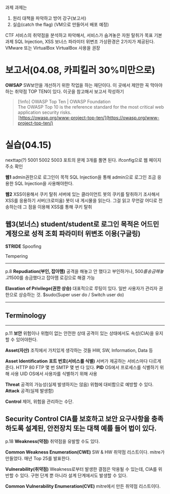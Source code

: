 과제
과제는
1. 원리 대책을 파악하고 방어 강구(보고서)
2. 실습(catch the flag) (VM으로 만들어서 배포 예정)
  
CTF
서비스의 취약점을 분석하고 파악해서, 서비스가 숨겨놓은 자원 탈취가 목표
기본 과제
SQL Injection, XSS
보너스
파라미터 위변조
가상환경은 2가지가 제공된다.
VMware 또는 VirtualBox
VirtualBox 사용을 권장
  
# 보고서(04.08, 카피킬러 30%미만으로)
**OWSAP**
SW보안을 개선하기 위한 작업을 하는 재단이다.
이 곳에서 제안한 꼭 막아야하는 취약점 TOP TEN이 있다.
이곳을 참고해서 보고서 작성하기

> [!info] OWASP Top Ten | OWASP Foundation  
> The OWASP Top 10 is the reference standard for the most critical web application security risks.  
> [https://owasp.org/www-project-top-ten/](https://owasp.org/www-project-top-ten/)  
  
  
# 실습(04.15)
nexttap(?)
5001 5002 5003 포트의 문제 3개를 풀면 된다.
ifconfig으로 웹 페이지 주소 확인
  
**웹1**
admin권한으로 로그인이 목적
SQL Injection을 통해 admin으로 로그인
조금 응용한 SQL Injection을 사용해야한다.
  
**웹2**
XSS이용해서 쿠키 탈취
서버에 있는 클라이언트 봇의 쿠키를 탈취하기
조사해서 XSS를 응용하기
서버(크로미움) 봇이 내 게시물을 읽는다.
그걸 읽고 무언갈 어디로 전송하는데 그 점을 이용해 XSS를 통해 쿠키 탈취
  
**웹3(보너스)**
student/student로 로그인
목적은 어드민 계정으로 성적 조회
파라미터 위변조 이용(구글링)
---
**STRIDE**
Spoofing
  
Tempering
  
---
p.8
**Repudiation(부인, 잡아뗌)**
공격을 해놓고 안 했다고 부인하거나, 500$를 송금해놓고 1500$를 송금했다고 잡아뗌
로깅으로 해결 가능
  
**Elavation of Privilege(권한 상승)**
대표적으로 루팅이 있다.
일반 사용자가 관리자 권한으로 상승하는 것.
$sudo(Super user do / Switch user do)
  
---
## Terminology
---
p.11
**보안**
위험이나 위협이 없는 안전한 상태
공격이 있는 상태에서도 속성(CIA)을 유지할 수 있어야한다.
  
**Asset(자산)**
조직에서 가치있게 생각하는 것들
HW, SW, Information, Data 등
  
**Asset Identification**
**포트 번호(서비스를 식별)**
서버가 제공하는 서비스마다 다르게 준다.
HTTP 80
FTP 몇 번
SMTP 몇 번 다 있다.
**PID**
OS에서 프로세스를 식별하기 위해 사용
UID
OS에서 사용자를 식별하기 위해 사용
  
**Threat**
공격의 가능성(실제 발생하지는 않음)
위협에 대비함으로 예방할 수 있다.
**Attack**
공격(실제 발생함)
  
**Control**
제어, 위험을 관리하는 수단.
  
**Security Control**
CIA를 보호하고 보안 요구사항을 충족하도록 설계된, 안전장치 또는 대책
예를 들어 법이 있다.
---
p.18
**Weakness(약점)**
취약점을 유발할 수도 있다.
  
  
**Common Weakness Enumeration(CWE)**
SW & HW 취약점 리스트이다.
mitre가 만들었다.
매년 Top 25를 발표한다.
  
**Vulnerability(취약점)**
Weakness로부터 발생한 결점은 악용될 수 있는데, CIA를 위반할 수 있다.
구현 단계 뿐 아니라 설계 단계에서도 발생할 수 있다.
  
**Common Vulnerability Enumeration(CVE)**
mitre에서 만든 취약점 리스트이다.